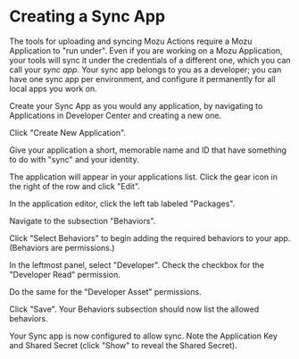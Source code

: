 # Creating a Sync App

The tools for uploading and syncing Mozu Actions require a Mozu Application to "run under". Even if you are working on a Mozu Application, your tools will sync it under the credentials of a different one, which you can call your *sync app*. Your sync app belongs to you as a developer; you can have one sync app per environment, and configure it permanently for all local apps you work on.

Create your Sync App as you would any application, by navigating to Applications in Developer Center and creating a new one.

Click "Create New Application".

Give your application a short, memorable name and ID that have something to do with "sync" and your identity.

The application will appear in your applications list. Click the gear icon in the right of the row and click "Edit".

In the application editor, click the left tab labeled "Packages".

Navigate to the subsection "Behaviors".

Click "Select Behaviors" to begin adding the required behaviors to your app. (Behaviors are permissions.)

In the leftmost panel, select "Developer". Check the checkbox for the "Developer Read" permission.

Do the same for the "Developer Asset" permissions.

Click "Save". Your Behaviors subsection should now list the allowed behaviors.

Your Sync app is now configured to allow sync. Note the Application Key and Shared Secret (click "Show" to reveal the Shared Secret).
